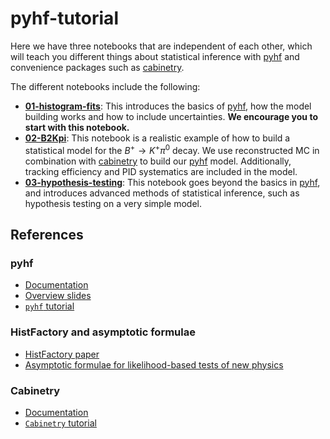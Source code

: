 # pyhf-tutorial

Here we have three notebooks that are independent of each other, which will teach you different things about statistical inference with [pyhf](https://pyhf.readthedocs.io/en/v0.7.2/#) and convenience packages such as [cabinetry](https://cabinetry.readthedocs.io/en/latest/index.html).

The different notebooks include the following:
* [**01-histogram-fits**](./01-histogram-fits.ipynb): This introduces the basics of [pyhf](https://pyhf.readthedocs.io/en/v0.7.2/#), how the model building works and how to include uncertainties. **We encourage you to start with this notebook.**
* [**02-B2Kpi**](./02-B2Kpi.ipynb): This notebook is a realistic example of how to build a statistical model for the $B^+ \to K^+ \pi^0$ decay. We use reconstructed MC in combination with [cabinetry](https://cabinetry.readthedocs.io/en/latest/index.html) to build our [pyhf](https://pyhf.readthedocs.io/en/v0.7.2/#) model. Additionally, tracking efficiency and PID systematics are included in the model. 
* [**03-hypothesis-testing**](./03-hypothesis-testing.ipynb): This notebook goes beyond the basics in [pyhf](https://pyhf.readthedocs.io/en/v0.7.2/#), and introduces advanced methods of statistical inference, such as hypothesis testing on a very simple model.

## References
### pyhf
* [Documentation](https://pyhf.readthedocs.io/en/v0.7.2/#)
* [Overview slides](https://indico.belle2.org/event/8470/contributions/55827/attachments/21257/31463/pyhf.pdf)
* [`pyhf` tutorial](https://pyhf.github.io/pyhf-tutorial/introduction.html)
### HistFactory and asymptotic formulae
* [HistFactory paper](https://cds.cern.ch/record/1456844/files/CERN-OPEN-2012-016.pdf)
* [Asymptotic formulae for likelihood-based tests of new physics](https://arxiv.org/pdf/1007.1727.pdf)

### Cabinetry
* [Documentation](https://cabinetry.readthedocs.io/en/latest/index.html)
* [`Cabinetry` tutorial](https://github.com/cabinetry/cabinetry-tutorials/blob/master/example.ipynb)
